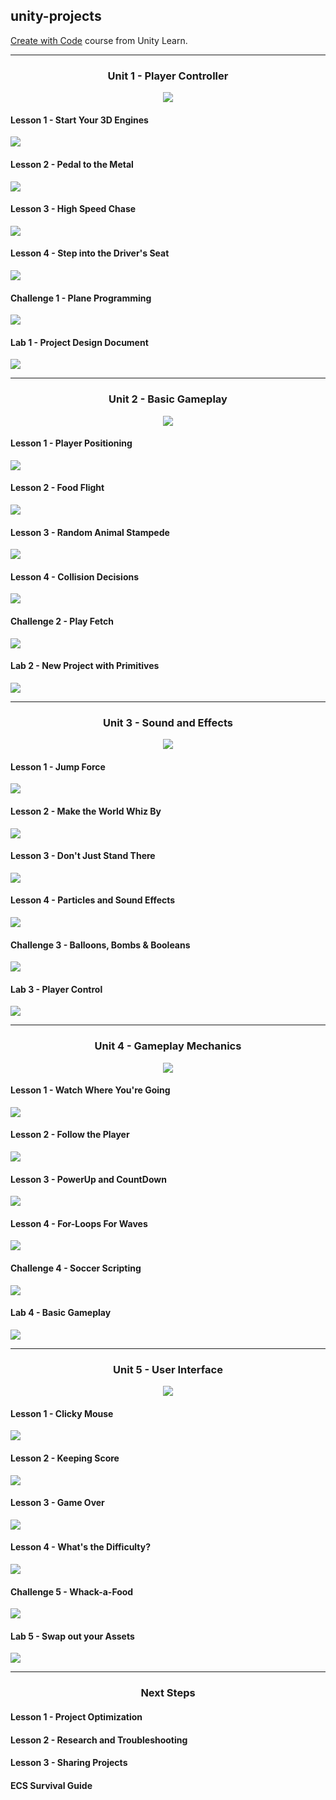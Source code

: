 ## unity-projects
[Create with Code](https://learn.unity.com/course/create-with-code?uv=2020.3) course from Unity Learn.

------------------------------------------------
### <p align="center"> Unit 1 - Player Controller </p>
<p align="center"> <img src=images/u1intro.jpg> </p> 

#### Lesson 1 - Start Your 3D Engines
<img src=images/u1l1.jpg>

#### Lesson 2 - Pedal to the Metal
<img src=images/u1l2.jpg>

#### Lesson 3 - High Speed Chase
<img src=images/u1l3.jpg>

#### Lesson 4 - Step into the Driver's Seat
<img src=images/u1l4.jpg>

#### Challenge 1 - Plane Programming
<img src=images/u1l5.jpg>

#### Lab 1 - Project Design Document
<img src=images/u1lab.jpg>

----------------------------------------------
### <p align="center"> Unit 2 - Basic Gameplay </p>
<p align="center"> <img src=images/u2intro.jpg> </p> 

#### Lesson 1 - Player Positioning
<img src=images/u2l1.jpg>

#### Lesson 2 - Food Flight
<img src=images/u2l2.jpg>

#### Lesson 3 - Random Animal Stampede
<img src=images/u2l3.jpg>

#### Lesson 4 - Collision Decisions
<img src=images/u2l4.jpg>

#### Challenge 2 - Play Fetch
<img src=images/u2l5.jpg>

#### Lab 2 - New Project with Primitives
<img src=images/u2lab.jpg>

----------------------------------------------
### <p align="center"> Unit 3 - Sound and Effects </p>
<p align="center"> <img src=images/u3intro.jpg> </p> 

#### Lesson 1 - Jump Force
<img src=images/u3l1.jpg>

#### Lesson 2 - Make the World Whiz By
<img src=images/u3l2.jpg>

#### Lesson 3 - Don't Just Stand There
<img src=images/u3l3.jpg>

#### Lesson 4 - Particles and Sound Effects
<img src=images/u3l4.jpg>

#### Challenge 3 - Balloons, Bombs & Booleans
<img src=images/u3l5.jpg>

#### Lab 3 - Player Control
<img src=images/u3lab.jpg>

----------------------------------------------
### <p align="center"> Unit 4 -  Gameplay Mechanics </p>
<p align="center"> <img src=images/u4intro.jpg> </p> 

#### Lesson 1 - Watch Where You're Going
<img src=images/u4l1.jpg>

#### Lesson 2 - Follow the Player
<img src=images/u4l2.jpg>

#### Lesson 3 - PowerUp and CountDown
<img src=images/u4l3.jpg>

#### Lesson 4 - For-Loops For Waves
<img src=images/u4l4.jpg>

#### Challenge 4 - Soccer Scripting
<img src=images/u4l5.jpg>

#### Lab 4 - Basic Gameplay
<img src=images/u4lab.jpg>

----------------------------------------------
### <p align="center"> Unit 5 - User Interface </p>
<p align="center"> <img src=images/u5intro.jpg> </p> 

#### Lesson 1 - Clicky Mouse
<img src=images/u5l1.jpg>

#### Lesson 2 - Keeping Score
<img src=images/u5l2.jpg>

#### Lesson 3 - Game Over
<img src=images/u5l3.jpg>

#### Lesson 4 - What's the Difficulty?
<img src=images/u5l4.jpg>

#### Challenge 5 - Whack-a-Food
<img src=images/u5l5.jpg>

#### Lab 5 - Swap out your Assets
<img src=images/u5lab.jpg>

----------------------------------------------
### <p align="center"> Next Steps </p>

#### Lesson 1 - Project Optimization
#### Lesson 2 - Research and Troubleshooting
#### Lesson 3 - Sharing Projects
#### ECS Survival Guide

